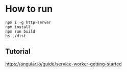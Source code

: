 # How to run
 
```
npm i -g http-server
npm install
npm run build
hs ./dist
```

## Tutorial

https://angular.io/guide/service-worker-getting-started
